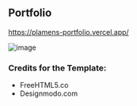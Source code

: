 ## Portfolio

https://plamens-portfolio.vercel.app/

![image](https://i.ibb.co/8gb7Kbw/2022-05-11-13-24.png)

### Credits for the Template:

- FreeHTML5.co
- Designmodo.com
